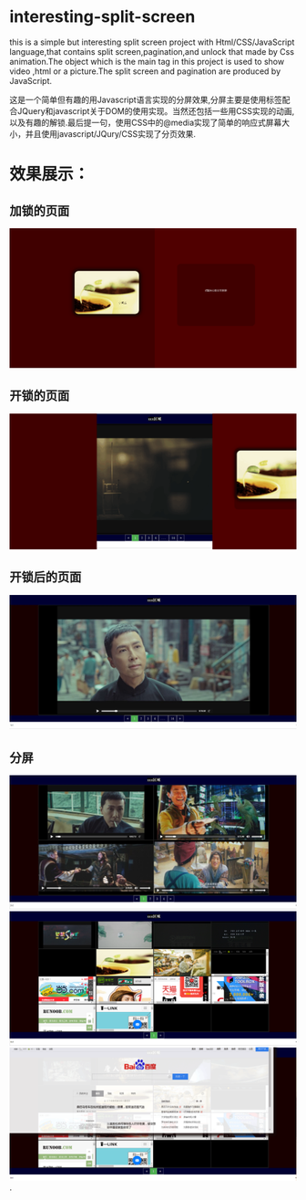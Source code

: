 # interesting-split-screen
<p>    this is a simple but interesting split screen project with Html/CSS/JavaScript language,that contains split screen,pagination,and unlock that made by Css animation.The object which is the main tag in this project  is used to show video ,html or a picture.The split screen and pagination are produced by JavaScript.</p> 
<p>    这是一个简单但有趣的用Javascript语言实现的分屏效果,分屏主要是使用<object>标签配合JQuery和javascript关于DOM的使用实现。当然还包括一些用CSS实现的动画,以及有趣的解锁.最后提一句，使用CSS中的@media实现了简单的响应式屏幕大小，并且使用javascript/JQury/CSS实现了分页效果.</P>

# 效果展示：
## 加锁的页面
![](https://github.com/xiaobingscuer/interesting-split-screen/blob/master/img/lock.png)
## 开锁的页面
![](https://github.com/xiaobingscuer/interesting-split-screen/blob/master/img/open.png)
## 开锁后的页面
![](https://github.com/xiaobingscuer/interesting-split-screen/blob/master/img/screen.jpg)
## 分屏
![](https://github.com/xiaobingscuer/interesting-split-screen/blob/master/img/screenmore.jpg)
![](https://github.com/xiaobingscuer/interesting-split-screen/blob/master/img/screenmorem.png)
![](https://github.com/xiaobingscuer/interesting-split-screen/blob/master/img/screenbaidu.png).

